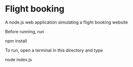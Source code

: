 # Flight booking
A node.js web application simulating a flight booking website

Before running, run 

npm install

To run, open a terminal in this directory and type 

node index.js
